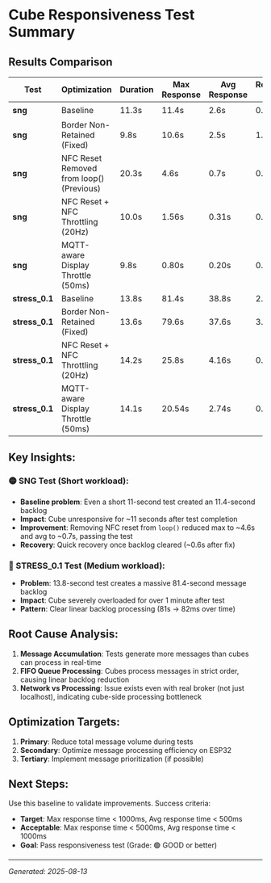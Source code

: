# Cube Responsiveness Test Summary

## Results Comparison

| Test | Optimization | Duration | Max Response | Avg Response | Recovery Time | Grade | Status | Improvement |
|------|------------|----------|-------------|-------------|---------------|--------|--------|------------|
| **sng** | Baseline | 11.3s | 11.4s | 2.6s | 0.5s | 🟡 FAIR | ❌ FAIL | - |
| **sng** | Border Non-Retained (Fixed) | 9.8s | 10.6s | 2.5s | 1.9s | 🟡 FAIR | ❌ FAIL | ✅ 7.0% faster max response |
| **sng** | NFC Reset Removed from loop() (Previous) | 20.3s | 4.6s | 0.7s | 0.6s | 🟢 GOOD | ✅ PASS | ✅ Max -60%, Avg -73% vs baseline |
| **sng** | NFC Reset + NFC Throttling (20Hz) | 10.0s | 1.56s | 0.31s | 0.2s | ✅ EXCELLENT | ✅ PASS | ✅ Max -86%, Avg -88% vs baseline |
| **sng** | MQTT-aware Display Throttle (50ms) | 9.8s | 0.80s | 0.20s | 0.0s | ✅ EXCELLENT | ✅ PASS | ✅ Max -93%, Avg -92% vs baseline |
| **stress_0.1** | Baseline | 13.8s | 81.4s | 38.8s | 2.9s | 🔴 POOR | ❌ FAIL | - |
| **stress_0.1** | Border Non-Retained (Fixed) | 13.6s | 79.6s | 37.6s | 3.0s | 🔴 POOR | ❌ FAIL | ✅ 2.2% faster max response |
| **stress_0.1** | NFC Reset + NFC Throttling (20Hz) | 14.2s | 25.8s | 4.16s | 0.5s | 🟡 FAIR | ❌ FAIL | ✅ Max -68%, Avg -89% vs baseline |
| **stress_0.1** | MQTT-aware Display Throttle (50ms) | 14.1s | 20.54s | 2.74s | 0.1s | 🟡 FAIR | ❌ FAIL | ✅ Max -75%, Avg -93% vs baseline |

## Key Insights:

### 🟡 SNG Test (Short workload):
- **Baseline problem**: Even a short 11-second test created an 11.4-second backlog
- **Impact**: Cube unresponsive for ~11 seconds after test completion
- **Improvement**: Removing NFC reset from `loop()` reduced max to ~4.6s and avg to ~0.7s, passing the test
- **Recovery**: Quick recovery once backlog cleared (~0.6s after fix)

### 🔴 STRESS_0.1 Test (Medium workload):
- **Problem**: 13.8-second test creates a massive 81.4-second message backlog  
- **Impact**: Cube severely overloaded for over 1 minute after test
- **Pattern**: Clear linear backlog processing (81s → 82ms over time)

## Root Cause Analysis:

1. **Message Accumulation**: Tests generate more messages than cubes can process in real-time
2. **FIFO Queue Processing**: Cubes process messages in strict order, causing linear backlog reduction
3. **Network vs Processing**: Issue exists even with real broker (not just localhost), indicating cube-side processing bottleneck

## Optimization Targets:

1. **Primary**: Reduce total message volume during tests
2. **Secondary**: Optimize message processing efficiency on ESP32
3. **Tertiary**: Implement message prioritization (if possible)

## Next Steps:

Use this baseline to validate improvements. Success criteria:
- **Target**: Max response time < 1000ms, Avg response time < 500ms
- **Acceptable**: Max response time < 5000ms, Avg response time < 1000ms  
- **Goal**: Pass responsiveness test (Grade: 🟢 GOOD or better)

---

*Generated: 2025-08-13*